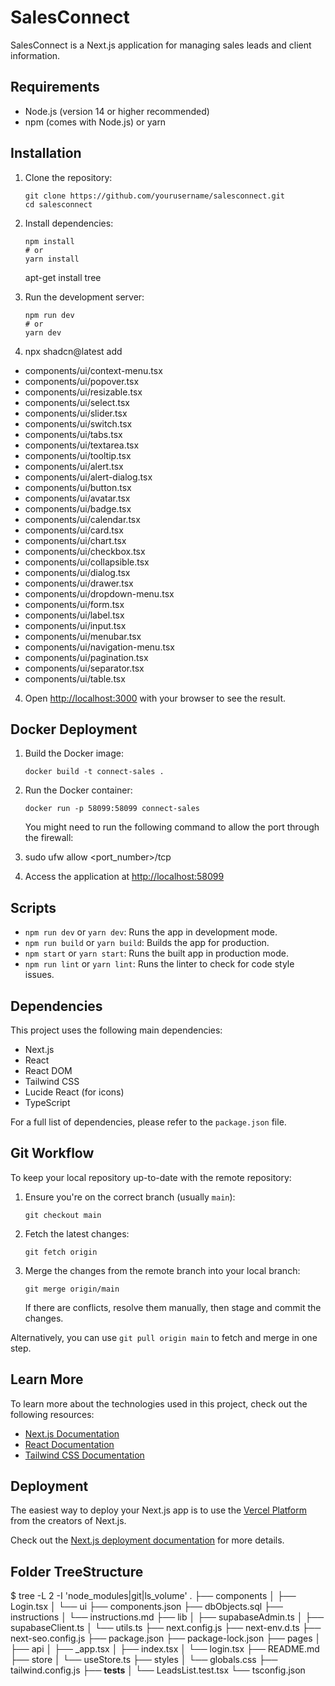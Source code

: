 # SalesConnect

SalesConnect is a Next.js application for managing sales leads and client information.

## Requirements

- Node.js (version 14 or higher recommended)
- npm (comes with Node.js) or yarn

## Installation

1. Clone the repository:
   ```
   git clone https://github.com/yourusername/salesconnect.git
   cd salesconnect
   ```

2. Install dependencies:
   ```
   npm install
   # or
   yarn install
   ```
   apt-get install tree

3. Run the development server:
   ```
   npm run dev
   # or
   yarn dev
   ```

4. npx shadcn@latest add
  - components/ui/context-menu.tsx
  - components/ui/popover.tsx
  - components/ui/resizable.tsx
  - components/ui/select.tsx
  - components/ui/slider.tsx
  - components/ui/switch.tsx
  - components/ui/tabs.tsx
  - components/ui/textarea.tsx
  - components/ui/tooltip.tsx
  - components/ui/alert.tsx
  - components/ui/alert-dialog.tsx
  - components/ui/button.tsx
  - components/ui/avatar.tsx
  - components/ui/badge.tsx
  - components/ui/calendar.tsx
  - components/ui/card.tsx
  - components/ui/chart.tsx
  - components/ui/checkbox.tsx
  - components/ui/collapsible.tsx
  - components/ui/dialog.tsx
  - components/ui/drawer.tsx
  - components/ui/dropdown-menu.tsx
  - components/ui/form.tsx
  - components/ui/label.tsx
  - components/ui/input.tsx
  - components/ui/menubar.tsx
  - components/ui/navigation-menu.tsx
  - components/ui/pagination.tsx
  - components/ui/separator.tsx
  - components/ui/table.tsx


4. Open [http://localhost:3000](http://localhost:3000) with your browser to see the result.

## Docker Deployment

1. Build the Docker image:
   ```
   docker build -t connect-sales .
   ```

2. Run the Docker container:
   ```
   docker run -p 58099:58099 connect-sales
   ```
   You might need to run the following command to allow the port through the firewall:

3. sudo ufw allow <port_number>/tcp

4. Access the application at [http://localhost:58099](http://localhost:58099)


## Scripts

- `npm run dev` or `yarn dev`: Runs the app in development mode.
- `npm run build` or `yarn build`: Builds the app for production.
- `npm start` or `yarn start`: Runs the built app in production mode.
- `npm run lint` or `yarn lint`: Runs the linter to check for code style issues.

## Dependencies

This project uses the following main dependencies:

- Next.js
- React
- React DOM
- Tailwind CSS
- Lucide React (for icons)
- TypeScript

For a full list of dependencies, please refer to the `package.json` file.

## Git Workflow

To keep your local repository up-to-date with the remote repository:

1. Ensure you're on the correct branch (usually `main`):
   ```
   git checkout main
   ```

2. Fetch the latest changes:
   ```
   git fetch origin
   ```

3. Merge the changes from the remote branch into your local branch:
   ```
   git merge origin/main
   ```

   If there are conflicts, resolve them manually, then stage and commit the changes.

Alternatively, you can use `git pull origin main` to fetch and merge in one step.

## Learn More

To learn more about the technologies used in this project, check out the following resources:

- [Next.js Documentation](https://nextjs.org/docs)
- [React Documentation](https://reactjs.org/docs/getting-started.html)
- [Tailwind CSS Documentation](https://tailwindcss.com/docs)

## Deployment

The easiest way to deploy your Next.js app is to use the [Vercel Platform](https://vercel.com/new?utm_medium=default-template&filter=next.js&utm_source=create-next-app&utm_campaign=create-next-app-readme) from the creators of Next.js.

Check out the [Next.js deployment documentation](https://nextjs.org/docs/deployment) for more details.


## Folder TreeStructure
$ tree -L 2 -I 'node_modules|git|ls_volume'
.
├── components
│   ├── Login.tsx
│   └── ui
├── components.json
├── dbObjects.sql
├── instructions
│   └── instructions.md
├── lib
│   ├── supabaseAdmin.ts
│   ├── supabaseClient.ts
│   └── utils.ts
├── next.config.js
├── next-env.d.ts
├── next-seo.config.js
├── package.json
├── package-lock.json
├── pages
│   ├── api
│   ├── _app.tsx
│   ├── index.tsx
│   └── login.tsx
├── README.md
├── store
│   └── useStore.ts
├── styles
│   └── globals.css
├── tailwind.config.js
├── __tests__
│   └── LeadsList.test.tsx
└── tsconfig.json